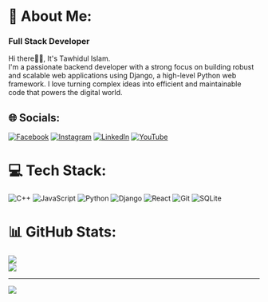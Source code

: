 # 💫 About Me:
<h3>Full Stack Developer</h3>
Hi there👋🏻, It's Tawhidul Islam.<br>I'm a passionate backend developer with a strong focus on building robust and scalable web applications using Django, a high-level Python web framework. I love turning complex ideas into efficient and maintainable code that powers the digital world.


## 🌐 Socials:
[![Facebook](https://img.shields.io/badge/Facebook-%231877F2.svg?logo=Facebook&logoColor=white)](https://facebook.com/tawhidulislam.shanto.7) [![Instagram](https://img.shields.io/badge/Instagram-%23E4405F.svg?logo=Instagram&logoColor=white)](https://instagram.com/shanto1_01) [![LinkedIn](https://img.shields.io/badge/LinkedIn-%230077B5.svg?logo=linkedin&logoColor=white)](https://linkedin.com/in/tawhidul-islam-shanto-715836232) [![YouTube](https://img.shields.io/badge/YouTube-%23FF0000.svg?logo=YouTube&logoColor=white)](https://youtube.com/@tawhidulislamshanto8095) 

# 💻 Tech Stack:
![C++](https://img.shields.io/badge/c++-%2300599C.svg?style=plastic&logo=c%2B%2B&logoColor=white) ![JavaScript](https://img.shields.io/badge/javascript-%23323330.svg?style=plastic&logo=javascript&logoColor=%23F7DF1E) ![Python](https://img.shields.io/badge/python-3670A0?style=plastic&logo=python&logoColor=ffdd54) ![Django](https://img.shields.io/badge/django-%23092E20.svg?style=plastic&logo=django&logoColor=white) ![React](https://img.shields.io/badge/react-%2320232a.svg?style=plastic&logo=react&logoColor=%2361DAFB) ![Git](https://img.shields.io/badge/git-%23F05033.svg?style=plastic&logo=git&logoColor=white) ![SQLite](https://img.shields.io/badge/sqlite-%2307405e.svg?style=plastic&logo=sqlite&logoColor=white)
# 📊 GitHub Stats:
![](https://github-readme-streak-stats.herokuapp.com/?user=shanto202133&theme=shadow_blue&hide_border=false)<br/>
![](https://github-readme-stats.vercel.app/api/top-langs/?username=shanto202133&theme=shadow_blue&hide_border=false&include_all_commits=false&count_private=false&layout=compact)

---
[![](https://visitcount.itsvg.in/api?id=shanto202133&icon=5&color=0)](https://visitcount.itsvg.in)

<!-- Proudly created with GPRM ( https://gprm.itsvg.in ) -->
